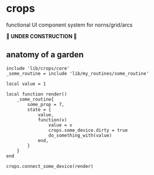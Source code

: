 # crops

functional UI component system for norns/grid/arcs

**🚧 UNDER CONSTRUCTION 🚧**

## anatomy of a garden

```
include 'lib/crops/core'
_some_routine = include 'lib/my_routines/some_routine'

local value = 1

local function render()
    _some_routine{
        some_prop = 7,
        state = { 
            value, 
            function(v) 
                value = v 
                crops.some_device.dirty = true
                do_something_with(value)
            end,
        }
    }
end

crops.connect_some_device(render)
```
